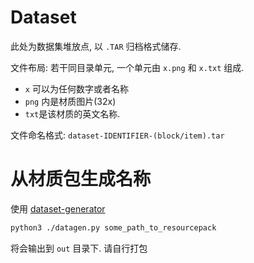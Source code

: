 # Dataset

此处为数据集堆放点, 以 `.TAR` 归档格式储存.

文件布局: 若干同目录单元, 一个单元由 `x.png` 和 `x.txt` 组成.

- `x` 可以为任何数字或者名称
- `png` 内是材质图片(32x)
- `txt`是该材质的英文名称.

文件命名格式: `dataset-IDENTIFIER-(block/item).tar`

# 从材质包生成名称

使用 [dataset-generator](../datagen.py)

```bash
python3 ./datagen.py some_path_to_resourcepack
```

将会输出到 `out` 目录下. 请自行打包